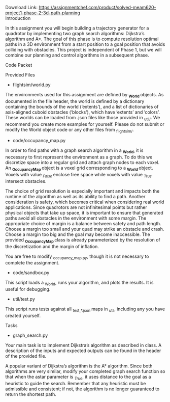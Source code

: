Download Link: https://assignmentchef.com/product/solved-meam620-project1-phase-2-3d-path-planning
<br>
Introduction

In this assignment you will begin building a trajectory generator for a quadrotor by implementing two graph search algorithms: Dijkstra’s algorithm and A*. The goal of this phase is to compute resolution optimal paths in a 3D environment from a start position to a goal position that avoids colliding with obstacles. This project is independent of Phase 1, but we will combine our planning and control algorithms in a subsequent phase.

Code Packet

Provided Files

<ul>

 <li>flightsim/world.py</li>

</ul>

The environments used for this assignment are defined by <strong><sub>World </sub></strong>objects. As documented in the file header, the world is defined by a dictionary containing the bounds of the world (’extents’), and a list of dictionaries of axis-aligned cuboid obstacles (’blocks’), which have ’extents’ and ’colors’. These worlds can be loaded from .json files like those provided in <sub>util/</sub>. We recommend you create more examples for yourself. Please do not submit or modify the World object code or any other files from <sub>flightsim/</sub>.

<ul>

 <li>code/occupancy_map.py</li>

</ul>

In order to find paths with a graph search algorithm in a <strong><sub>World</sub></strong>, it is necessary to first represent the environment as a graph. To do this we discretize space into a regular grid and attach graph nodes to each voxel. An <strong><sub>OccupancyMap </sub></strong>object is a voxel grid corresponding to a <strong><sub>World </sub></strong>object. Voxels with value <em><sub>False </sub></em>enclose free space while voxels with value <em><sub>True </sub></em>intersect obstacles.

The choice of grid resolution is especially important and impacts both the runtime of the algorithm as well as its ability to find a path. Another consideration is safety, which becomes critical when considering real world applications. Since quadrotors are not infinitesimal points but rather physical objects that take up space, it is important to ensure that generated paths avoid all obstacles in the environment with some margin. The appropriate choice of margin is a balance between safety and path length. Choose a margin too small and your quad may strike an obstacle and crash. Choose a margin too big and the goal may become inaccessible. The provided <strong><sub>OccupancyMap </sub></strong>class is already parameterized by the resolution of the discretization and the margin of inflation.

You are free to modify <sub>occupancy_map.py</sub>, though it is not necessary to complete the assignment.

<ul>

 <li>code/sandbox.py</li>

</ul>

This script loads a <sub>World</sub>, runs your algorithm, and plots the results. It is useful for debugging.

<ul>

 <li>util/test.py</li>

</ul>

This script runs tests against all <sub>test_*.json </sub>maps in <sub>util</sub>, including any you have created yourself.

Tasks

<ul>

 <li>graph_search.py</li>

</ul>

Your main task is to implement Dijkstra’s algorithm as described in class. A description of the inputs and expected outputs can be found in the header of the provided file.

A popular variant of Dijkstra’s algorithm is the A* algorithm. Since both algorithms are very similar, modify your completed graph search function so that when the astar parameter is <em><sub>True</sub></em>, it uses distance to the goal as a heuristic to guide the search. Remember that any heuristic must be admissible and consistent; if not, the algorithm is no longer guaranteed to return the shortest path.


